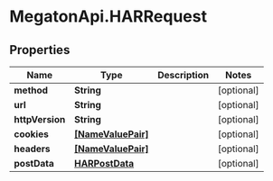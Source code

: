 # MegatonApi.HARRequest

## Properties
Name | Type | Description | Notes
------------ | ------------- | ------------- | -------------
**method** | **String** |  | [optional] 
**url** | **String** |  | [optional] 
**httpVersion** | **String** |  | [optional] 
**cookies** | [**[NameValuePair]**](NameValuePair.md) |  | [optional] 
**headers** | [**[NameValuePair]**](NameValuePair.md) |  | [optional] 
**postData** | [**HARPostData**](HARPostData.md) |  | [optional] 


